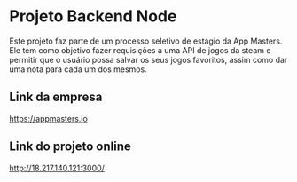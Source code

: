 # Projeto Backend Node

Este projeto faz parte de um processo seletivo de estágio da App Masters. <br>
Ele tem como objetivo fazer requisições a uma API de jogos da steam e permitir que o usuário possa salvar os seus jogos favoritos, assim como dar uma nota para cada um dos mesmos.

## Link da empresa
https://appmasters.io

## Link do projeto online
http://18.217.140.121:3000/
